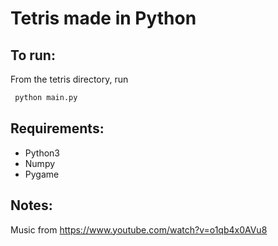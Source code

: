 Tetris made in Python
===================
To run:
-----------------
From the tetris directory, run 

```bash
 python main.py
```

Requirements:
----------------
* Python3
* Numpy
* Pygame

Notes:
----------------


Music from https://www.youtube.com/watch?v=o1qb4x0AVu8
